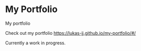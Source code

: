 # My Portfolio
My portfolio

Check out my portfolio https://lukas-jj.github.io/my-portfolio/#/ 


Currently a work in progress.
